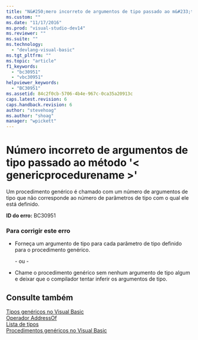 ```yaml
---
title: "N&#250;mero incorreto de argumentos de tipo passado ao m&#233;todo &#39;&lt; genericprocedurename &gt;&#39; | Microsoft Docs"
ms.custom: ""
ms.date: "11/17/2016"
ms.prod: "visual-studio-dev14"
ms.reviewer: ""
ms.suite: ""
ms.technology: 
  - "devlang-visual-basic"
ms.tgt_pltfrm: ""
ms.topic: "article"
f1_keywords: 
  - "bc30951"
  - "vbc30951"
helpviewer_keywords: 
  - "BC30951"
ms.assetid: 84c2f0cb-5706-4b4e-967c-0ca35a20913c
caps.latest.revision: 6
caps.handback.revision: 6
author: "stevehoag"
ms.author: "shoag"
manager: "wpickett"
---
```

# N&#250;mero incorreto de argumentos de tipo passado ao m&#233;todo &#39;&lt; genericprocedurename &gt;&#39;
Um procedimento genérico é chamado com um número de argumentos de tipo que não corresponde ao número de parâmetros de tipo com o qual ele está definido.  
  
 **ID do erro:** BC30951  
  
### Para corrigir este erro  
  
-   Forneça um argumento de tipo para cada parâmetro de tipo definido para o procedimento genérico.  
  
     \- ou \-  
  
-   Chame o procedimento genérico sem nenhum argumento de tipo algum e deixar que o compilador tentar inferir os argumentos de tipo.  
  
## Consulte também  
 [Tipos genéricos no Visual Basic](../../visual-basic/programming-guide/language-features/data-types/generic-types.md)   
 [Operador AddressOf](../../visual-basic/language-reference/operators/addressof-operator.md)   
 [Lista de tipos](../../visual-basic/language-reference/statements/type-list.md)   
 [Procedimentos genéricos no Visual Basic](../../visual-basic/programming-guide/language-features/data-types/generic-procedures.md)